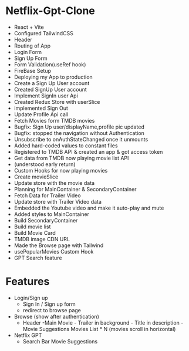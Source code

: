 # Netflix-Gpt-Clone

- React + Vite
- Configured TailwindCSS
- Header
- Routing of App
- Login Form
- Sign Up Form
- Form Validation(useRef hook)
- FireBase Setup
- Deploying my App to production
- Create a Sign Up User account
- Created SignUp User account
- Implement SignIn user Api
- Created Redux Store with userSlice
- implemented Sign Out
- Update Profile Api call
- Fetch Movies form TMDB movies
- Bugfix: Sign Up user/displayName,profile pic updated
- Bugfix: stopped the navigation without Authentication
- Unsubscribe to onAuthStateChanged once it unmounts
- Added hard-coded values to constant files
- Registered to TMDB API & created an app & got access token
- Get data from TMDB now playing movie list API
- (understood early return)
- Custom Hooks for now playing movies
- Create movieSlice
- Update store with the movie data
- Planning for MainContainer & SecondaryContainer
- Fetch Data for Trailer Video
- Update store with Trailer Video data
- Embedded the Youtube video and make it auto-play and mute
- Added styles to MainContainer
- Build SecondaryContainer
- Build movie list
- Build Movie Card
- TMDB image CDN URL
- Made the Browse page with Tailwind
- usePopularMovies Custom Hook
- GPT Search feature

# Features

- Login/Sign up
  - Sign In / Sign up form
  - redirect to browse page
- Browse (show after authentication)
  - Header
    -Main Movie - Trailer in background - Title in description - Movie Suggestions
    Movies List \* N (movies scroll in horizontal)
- Netflix GPT
  - Search Bar
    Movie Suggestions

